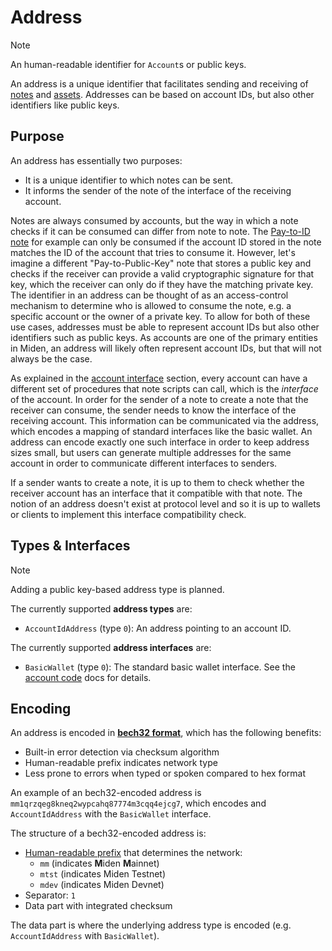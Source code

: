# Address

> [!Note]
> An human-readable identifier for `Account`s or public keys.

An address is a unique identifier that facilitates sending and receiving of [notes](../note.md) and [assets](../asset.md). Addresses can be based on account IDs, but also other identifiers like public keys.

## Purpose

An address has essentially two purposes:
- It is a unique identifier to which notes can be sent.
- It informs the sender of the note of the interface of the receiving account.

Notes are always consumed by accounts, but the way in which a note checks if it can be consumed can differ from note to note. The [Pay-to-ID note](../note.md#p2id-pay-to-id) for example can only be consumed if the account ID stored in the note matches the ID of the account that tries to consume it. However, let's imagine a different "Pay-to-Public-Key" note that stores a public key and checks if the receiver can provide a valid cryptographic signature for that key, which the receiver can only do if they have the matching private key. The identifier in an address can be thought of as an access-control mechanism to determine who is allowed to consume the note, e.g. a specific account or the owner of a private key. To allow for both of these use cases, addresses must be able to represent account IDs but also other identifiers such as public keys. As accounts are one of the primary entities in Miden, an address will likely often represent account IDs, but that will not always be the case.

As explained in the [account interface](./code.md#interface) section, every account can have a different set of procedures that note scripts can call, which is the _interface_ of the account. In order for the sender of a note to create a note that the receiver can consume, the sender needs to know the interface of the receiving account. This information can be communicated via the address, which encodes a mapping of standard interfaces like the basic wallet. An address can encode exactly one such interface in order to keep address sizes small, but users can generate multiple addresses for the same account in order to communicate different interfaces to senders.

If a sender wants to create a note, it is up to them to check whether the receiver account has an interface that it compatible with that note. The notion of an address doesn't exist at protocol level and so it is up to wallets or clients to implement this interface compatibility check.

## Types & Interfaces

> [!Note]
> Adding a public key-based address type is planned.

The currently supported **address types** are:
- `AccountIdAddress` (type `0`): An address pointing to an account ID.

The currently supported **address interfaces** are:
- `BasicWallet` (type `0`): The standard basic wallet interface. See the [account code](./code.md#interface) docs for details.

## Encoding

An address is encoded in [**bech32 format**](https://github.com/bitcoin/bips/blob/master/bip-0173.mediawiki), which has the following benefits:
- Built-in error detection via checksum algorithm
- Human-readable prefix indicates network type
- Less prone to errors when typed or spoken compared to hex format

An example of an bech32-encoded address is `mm1qrzqeg8kneq2wypcahq87774m3cqq4ejcg7`, which encodes and `AccountIdAddress` with the `BasicWallet` interface.

The structure of a bech32-encoded address is:
- [Human-readable prefix](https://github.com/satoshilabs/slips/blob/master/slip-0173.md) that
determines the network:
  - `mm` (indicates **M**iden **M**ainnet)
  - `mtst` (indicates Miden Testnet)
  - `mdev` (indicates Miden Devnet)
- Separator: `1`
- Data part with integrated checksum

The data part is where the underlying address type is encoded (e.g. `AccountIdAddress` with `BasicWallet`).
